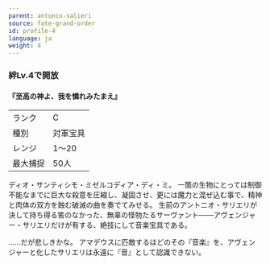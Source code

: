 ```yaml
---
parent: antonio-salieri
source: fate-grand-order
id: profile-4
language: ja
weight: 4
---
```


### 絆Lv.4で開放

#### 『至高の神よ、我を憐れみたまえ』

<table>
  <tr><td>ランク</td><td>C</td></tr>
  <tr><td>種別</td><td>対軍宝具</td></tr>
  <tr><td>レンジ</td><td>1～20</td></tr>
  <tr><td>最大捕捉</td><td>50人</td></tr>
</table>

ディオ・サンティシモ・ミゼルコディア・ディ・ミ。
一箇の生物にとっては制御不能なまでに巨大な殺意を圧縮し、凝固させ、更には魔力と混ぜ込む事で、精神と肉体の双方を蝕む破滅の曲を奏でてみせる。
生前のアントニオ・サリエリが決して持ち得る筈のなかった、無辜の怪物たるサーヴァント───アヴェンジャー・サリエリだけが有する、絶技にして音楽宝具である。

……だが悲しきかな。
アマデウスに匹敵するほどのその『音楽』を、アヴェンジャーと化したサリエリは永遠に『音』として認識できない。
